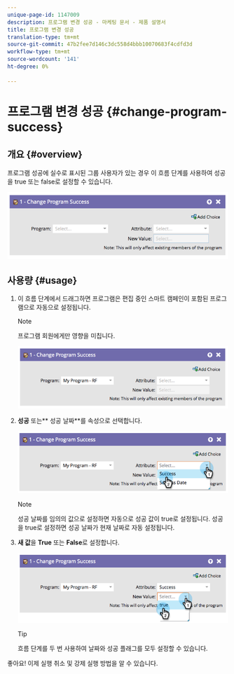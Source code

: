 ```yaml
---
unique-page-id: 1147009
description: 프로그램 변경 성공 - 마케팅 문서 - 제품 설명서
title: 프로그램 변경 성공
translation-type: tm+mt
source-git-commit: 47b2fee7d146c3dc558d4bbb10070683f4cdfd3d
workflow-type: tm+mt
source-wordcount: '141'
ht-degree: 0%

---
```



# 프로그램 변경 성공 {#change-program-success}

## 개요 {#overview}

프로그램 성공에 실수로 표시된 그룹 사용자가 있는 경우 이 흐름 단계를 사용하여 성공을 true 또는 false로 설정할 수 있습니다.

![](assets/image2014-9-22-14-3a45-3a8.png)

## 사용량 {#usage}

1. 이 흐름 단계에서 드래그하면 프로그램은 편집 중인 스마트 캠페인이 포함된 프로그램으로 자동으로 설정됩니다.

   >[!NOTE]
   >
   >프로그램 회원에게만 영향을 미칩니다.

   ![](assets/image2014-9-22-14-3a45-3a35.png)

1. **성공** 또는** 성공 날짜**를 속성으로 선택합니다.

   ![](assets/image2014-9-22-14-3a45-3a39.png)

   >[!NOTE]
   >
   >성공 날짜를 임의의 값으로 설정하면 자동으로 성공 값이 true로 설정됩니다. 성공을 true로 설정하면 성공 날짜가 현재 날짜로 자동 설정됩니다.

1. **새 값**&#x200B;을 **True** 또는 **False**&#x200B;로 설정합니다.

   ![](assets/image2014-9-22-14-3a45-3a55.png)

   >[!TIP]
   >
   >흐름 단계를 두 번 사용하여 날짜와 성공 플래그를 모두 설정할 수 있습니다.

좋아요! 이제 실행 취소 및 강제 실행 방법을 알 수 있습니다.